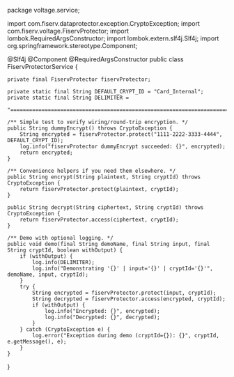 package voltage.service;

import com.fiserv.dataprotector.exception.CryptoException;
import com.fiserv.voltage.FiservProtector;
import lombok.RequiredArgsConstructor;
import lombok.extern.slf4j.Slf4j;
import org.springframework.stereotype.Component;

@Slf4j
@Component
@RequiredArgsConstructor
public class FiservProtectorService {

    private final FiservProtector fiservProtector;

    private static final String DEFAULT_CRYPT_ID = "Card_Internal";
    private static final String DELIMITER =
            "==============================================================================";

    /** Simple test to verify wiring/round-trip encryption. */
    public String dummyEncrypt() throws CryptoException {
        String encrypted = fiservProtector.protect("1111-2222-3333-4444", DEFAULT_CRYPT_ID);
        log.info("fiservProtector dummyEncrypt succeeded: {}", encrypted);
        return encrypted;
    }

    /** Convenience helpers if you need them elsewhere. */
    public String encrypt(String plaintext, String cryptId) throws CryptoException {
        return fiservProtector.protect(plaintext, cryptId);
    }

    public String decrypt(String ciphertext, String cryptId) throws CryptoException {
        return fiservProtector.access(ciphertext, cryptId);
    }

    /** Demo with optional logging. */
    public void demo(final String demoName, final String input, final String cryptId, boolean withOutput) {
        if (withOutput) {
            log.info(DELIMITER);
            log.info("Demonstrating '{}' | input='{}' | cryptId='{}'", demoName, input, cryptId);
        }
        try {
            String encrypted = fiservProtector.protect(input, cryptId);
            String decrypted = fiservProtector.access(encrypted, cryptId);
            if (withOutput) {
                log.info("Encrypted: {}", encrypted);
                log.info("Decrypted: {}", decrypted);
            }
        } catch (CryptoException e) {
            log.error("Exception during demo (cryptId={}): {}", cryptId, e.getMessage(), e);
        }
    }
}
